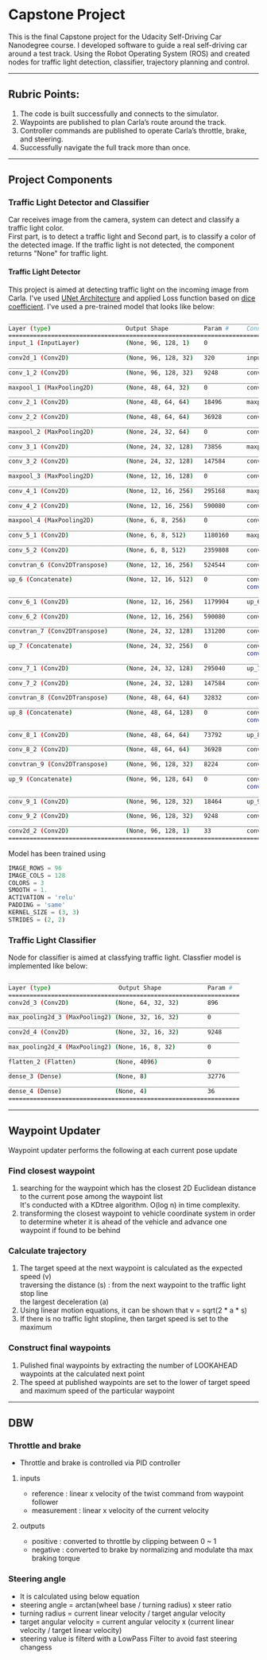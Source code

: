 # Capstone Project

This is the final Capstone project for the Udacity Self-Driving Car Nanodegree course.
I developed software to guide a real self-driving car around a test track. Using the Robot Operating System (ROS) and created nodes for traffic light detection, classifier, trajectory planning and control.

---
## Rubric Points:
1. The code is built successfully and connects to the simulator.
2. Waypoints are published to plan Carla’s route around the track.
3. Controller commands are published to operate Carla’s throttle, brake, and steering.
4. Successfully navigate the full track more than once.

---
## Project Components

### Traffic Light Detector and Classifier
Car receives image from the camera, system can detect and classify a traffic light color.  
First part, is to detect a traffic light and Second part, is to classify a color of the detected image. If the traffic light is not detected, the component returns "None" for traffic light.

#### Traffic Light Detector
This project is aimed at detecting traffic light on the incoming image from Carla.
I've used [UNet Architecture](https://lmb.informatik.uni-freiburg.de/people/ronneber/u-net/) and applied Loss function based on [dice coefficient](https://towardsdatascience.com/metrics-to-evaluate-your-semantic-segmentation-model-6bcb99639aa2).
I've used a pre-trained model that looks like below:

```bash
____________________________________________________________________________________________________
Layer (type)                     Output Shape          Param #     Connected to
====================================================================================================
input_1 (InputLayer)             (None, 96, 128, 1)    0
____________________________________________________________________________________________________
conv2d_1 (Conv2D)                (None, 96, 128, 32)   320         input_1[0][0]
____________________________________________________________________________________________________
conv_1_2 (Conv2D)                (None, 96, 128, 32)   9248        conv2d_1[0][0]
____________________________________________________________________________________________________
maxpool_1 (MaxPooling2D)         (None, 48, 64, 32)    0           conv_1_2[0][0]
____________________________________________________________________________________________________
conv_2_1 (Conv2D)                (None, 48, 64, 64)    18496       maxpool_1[0][0]
____________________________________________________________________________________________________
conv_2_2 (Conv2D)                (None, 48, 64, 64)    36928       conv_2_1[0][0]
____________________________________________________________________________________________________
maxpool_2 (MaxPooling2D)         (None, 24, 32, 64)    0           conv_2_2[0][0]
____________________________________________________________________________________________________
conv_3_1 (Conv2D)                (None, 24, 32, 128)   73856       maxpool_2[0][0]
____________________________________________________________________________________________________
conv_3_2 (Conv2D)                (None, 24, 32, 128)   147584      conv_3_1[0][0]
____________________________________________________________________________________________________
maxpool_3 (MaxPooling2D)         (None, 12, 16, 128)   0           conv_3_2[0][0]
____________________________________________________________________________________________________
conv_4_1 (Conv2D)                (None, 12, 16, 256)   295168      maxpool_3[0][0]
____________________________________________________________________________________________________
conv_4_2 (Conv2D)                (None, 12, 16, 256)   590080      conv_4_1[0][0]
____________________________________________________________________________________________________
maxpool_4 (MaxPooling2D)         (None, 6, 8, 256)     0           conv_4_2[0][0]
____________________________________________________________________________________________________
conv_5_1 (Conv2D)                (None, 6, 8, 512)     1180160     maxpool_4[0][0]
____________________________________________________________________________________________________
conv_5_2 (Conv2D)                (None, 6, 8, 512)     2359808     conv_5_1[0][0]
____________________________________________________________________________________________________
convtran_6 (Conv2DTranspose)     (None, 12, 16, 256)   524544      conv_5_2[0][0]
____________________________________________________________________________________________________
up_6 (Concatenate)               (None, 12, 16, 512)   0           convtran_6[0][0]
                                                                   conv_4_2[0][0]
____________________________________________________________________________________________________
conv_6_1 (Conv2D)                (None, 12, 16, 256)   1179904     up_6[0][0]
____________________________________________________________________________________________________
conv_6_2 (Conv2D)                (None, 12, 16, 256)   590080      conv_6_1[0][0]
____________________________________________________________________________________________________
convtran_7 (Conv2DTranspose)     (None, 24, 32, 128)   131200      conv_6_2[0][0]
____________________________________________________________________________________________________
up_7 (Concatenate)               (None, 24, 32, 256)   0           convtran_7[0][0]
                                                                   conv_3_2[0][0]
____________________________________________________________________________________________________
conv_7_1 (Conv2D)                (None, 24, 32, 128)   295040      up_7[0][0]
____________________________________________________________________________________________________
conv_7_2 (Conv2D)                (None, 24, 32, 128)   147584      conv_7_1[0][0]
____________________________________________________________________________________________________
convtran_8 (Conv2DTranspose)     (None, 48, 64, 64)    32832       conv_7_2[0][0]
____________________________________________________________________________________________________
up_8 (Concatenate)               (None, 48, 64, 128)   0           convtran_8[0][0]
                                                                   conv_2_2[0][0]
____________________________________________________________________________________________________
conv_8_1 (Conv2D)                (None, 48, 64, 64)    73792       up_8[0][0]
____________________________________________________________________________________________________
conv_8_2 (Conv2D)                (None, 48, 64, 64)    36928       conv_8_1[0][0]
____________________________________________________________________________________________________
convtran_9 (Conv2DTranspose)     (None, 96, 128, 32)   8224        conv_8_2[0][0]
____________________________________________________________________________________________________
up_9 (Concatenate)               (None, 96, 128, 64)   0           convtran_9[0][0]
                                                                   conv_1_2[0][0]
____________________________________________________________________________________________________
conv_9_1 (Conv2D)                (None, 96, 128, 32)   18464       up_9[0][0]
____________________________________________________________________________________________________
conv_9_2 (Conv2D)                (None, 96, 128, 32)   9248        conv_9_1[0][0]
____________________________________________________________________________________________________
conv2d_2 (Conv2D)                (None, 96, 128, 1)    33          conv_9_2[0][0]
====================================================================================================
```

Model has been trained using
```python
IMAGE_ROWS = 96
IMAGE_COLS = 128
COLORS = 3
SMOOTH = 1.
ACTIVATION = 'relu'
PADDING = 'same'
KERNEL_SIZE = (3, 3)
STRIDES = (2, 2)
```

### Traffic Light Classifier
Node for classifier is aimed at classfying traffic light. 
Classfier model is implemented like below:
```bash
_________________________________________________________________
Layer (type)                   Output Shape             Param #   
=================================================================
conv2d_3 (Conv2D)             (None, 64, 32, 32)        896       
_________________________________________________________________
max_pooling2d_3 (MaxPooling2) (None, 32, 16, 32)        0         
_________________________________________________________________
conv2d_4 (Conv2D)             (None, 32, 16, 32)        9248      
_________________________________________________________________
max_pooling2d_4 (MaxPooling2) (None, 16, 8, 32)         0         
_________________________________________________________________
flatten_2 (Flatten)           (None, 4096)              0         
_________________________________________________________________
dense_3 (Dense)               (None, 8)                 32776     
_________________________________________________________________
dense_4 (Dense)               (None, 4)                 36        
=================================================================
```
---
## Waypoint Updater  
Waypoint updater performs the following at each current pose update

### Find closest waypoint
1) searching for the waypoint which has the closest 2D Euclidean distance to the current pose among the waypoint list  
   It's conducted with a KDtree algorithm. O(log n) in time complexity.
2) transforming the closest waypoint to vehicle coordinate system in order to determine wheter it is ahead of the vehicle and advance one waypoint if found to be  behind

### Calculate trajectory
1) The target speed at the next waypoint is calculated as the expected speed (v)  
   traversing the distance (s) : from the next waypoint to the traffic light stop line  
   the largest deceleration (a)
2) Using linear motion equations, it can be shown that v = sqrt(2 * a * s)
3) If there is no traffic light stopline, then target speed is set to the maximum

### Construct final waypoints
1) Pulished final waypoints by extracting the number of LOOKAHEAD waypoints at the calculated next point
2) The speed at published waypoints are set to the lower of target speed and maximum speed of the particular waypoint

---
## DBW

### Throttle and brake  
- Throttle and brake is controlled via PID controller  
1) inputs  
   - reference : linear x velocity of the twist command from waypoint follower
   - measurement : linear x velocity of the current velocity

2) outputs
   - positive : converted to throttle by clipping between 0 ~ 1
   - negative : converted to brake by normalizing and modulate tha max braking torque

### Steering angle 
- It is calculated using below equation
- steering angle = arctan(wheel base / turning radius) x steer ratio
- turning radius = current linear velocity / target angular velocity
- target angular velocity = current angular velocity x (current linear velocity / target linear velocity)
- steering value is filterd with a LowPass Filter to avoid fast steering changess


